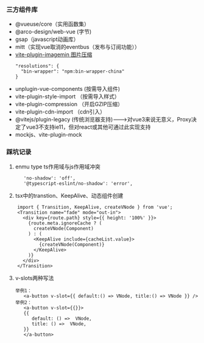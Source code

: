 ### 三方组件库
- @vueuse/core（实用函数集）
- @arco-design/web-vue (字节)
- gsap（javascript动画库）
- mitt（实现vue取消的eventbus（发布与订阅功能））
- [vite-plugin-imagemin 图片压缩](https://github.com/anncwb/vite-plugin-imagemin#options)
  ```
  "resolutions": {
    "bin-wrapper": "npm:bin-wrapper-china"
  }
  ```
- unplugin-vue-components  (按需导入组件)
- vite-plugin-style-import （按需导入样式）
- vite-plugin-compression  （开启GZIP压缩）
- vite-plugin-cdn-import （cdn引入）
- @vitejs/plugin-legacy  (传统浏览器支持)--->对vue3来说无意义，Proxy决定了vue3不支持ie11，但对react或其他可通过此实现支持
- mockjs、vite-plugin-mock

###  踩坑记录
1. enmu type ts作用域与js作用域冲突
   ```
      'no-shadow': 'off',
      '@typescript-eslint/no-shadow': 'error',
   ```
2. tsx中的transtion、KeepAlive、动态组件创建
  ```
      import { Transition, KeepAlive, createVNode } from 'vue';
      <Transition name="fade" mode="out-in">
        <div key={route.path} style={{ height: '100%' }}>
          {route.meta.ignoreCache ? (
            createVNode(Component)
          ) : (
            <KeepAlive include={cacheList.value}>
              {createVNode(Component)}
            </KeepAlive>
          )}
        </div>
      </Transition>
  ```
3. v-slots两种写法
    ```
    举例1：
       <a-button v-slot={{ default:() => VNode, title:() => VNode }} />
    举例2：
       <a-button v-slot={{}}>
       {{
          default: () =>  VNode,
          title: () =>  VNode,
       }}
       </a-button>
    ```